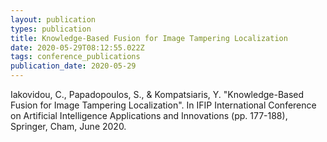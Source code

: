 ```yaml
---
layout: publication
types: publication
title: Knowledge-Based Fusion for Image Tampering Localization
date: 2020-05-29T08:12:55.022Z
tags: conference_publications
publication_date: 2020-05-29
---
```

Iakovidou, C., Papadopoulos, S., & Kompatsiaris, Y. "Knowledge-Based Fusion for Image Tampering Localization". In IFIP International Conference on Artificial Intelligence Applications and Innovations (pp. 177-188), Springer, Cham, June 2020. 